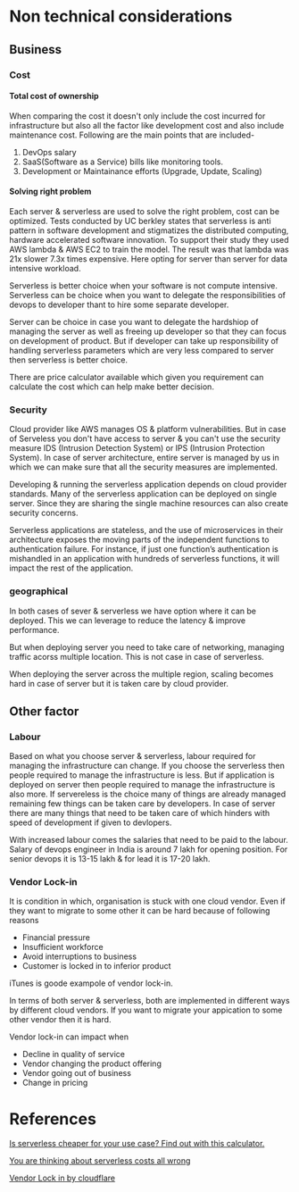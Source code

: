 # Non technical considerations

## Business

### Cost

#### Total cost of ownership

When comparing the cost it doesn't only include the cost incurred for infrastructure but also all the factor like development cost and also include maintenance cost. Following are the main points that are included-

1. DevOps salary
2. SaaS(Software as a Service) bills like monitoring tools.
3. Development or Maintainance efforts (Upgrade, Update, Scaling)

#### Solving right problem

Each server & serverless are used to solve the right problem, cost can be optimized. Tests conducted by UC berkley states that serverless is anti pattern in software development and stigmatizes the distributed computing, hardware accelerated software innovation. To support their study they used AWS lambda & AWS EC2 to train the model. The result was that lambda was 21x slower 7.3x times expensive. Here opting for server than server for data intensive workload.

Serverless is better choice when your software is not compute intensive. Serverless can be choice when you want to delegate the responsibilities of devops to developer thant to hire some separate developer.

Server can be choice in case you want to delegate the hardshiop of managing the server as well as freeing up developer so that they can focus on development of product. But if developer can take up responsibility of handling serverless parameters which are very less compared to server then serverless is better choice.

There are price calculator available which given you requirement can calculate the cost which can help make better decision.

### Security

Cloud provider like AWS manages OS & platform vulnerabilities. But in case of Serveless you don't have access to server & you can't use the security measure IDS (Intrusion Detection System) or IPS (Intrusion Protection System). In case of server architecture, entire server is managed by us in which we can make sure that all the security measures are implemented.

Developing & running the serverless application depends on cloud provider standards. Many of the serverless application can be deployed on single server. Since they are sharing the single machine resources can also create security concerns.

Serverless applications are stateless, and the use of microservices in their architecture exposes the moving parts of the independent functions to authentication failure. For instance, if just one function’s authentication is mishandled in an application with hundreds of serverless functions, it will impact the rest of the application.

### geographical

In both cases of sever & serverless we have option where it can be deployed. This we can leverage to reduce the latency & improve performance.

But when deploying server you need to take care of networking, managing traffic acorss multiple location. This is not case in case of serverless.

When deploying the server across the multiple region, scaling becomes hard in case of server but it is taken care by cloud provider.

## Other factor

### Labour

Based on what you choose server & serverless, labour required for managing the infrastructure can change. If you choose the serverless then people required to manage the infrastructure is less. But if application is deployed on server then people required to manage the infrastructure is also more. If servereless is the choice many of things are already managed remaining few things can be taken care by developers. In case of server there are many things that need to be taken care of which hinders with speed of development if given to devlopers.

With increased labour comes the salaries that need to be paid to the labour. Salary of devops engineer in India is around 7 lakh for opening position. For senior devops it is 13-15 lakh & for lead it is 17-20 lakh.

### Vendor Lock-in

It is condition in which, organisation is stuck with one cloud vendor. Even if they want to migrate to some other it can be hard because of following reasons

- Financial pressure
- Insufficient workforce
- Avoid interruptions to business
- Customer is locked in to inferior product

iTunes is goode exampole of vendor lock-in.

In terms of both server & serverless, both are implemented in different ways by different cloud vendors. If you want to migrate your appication to some other vendor then it is hard.

Vendor lock-in can impact when

- Decline in quality of service
- Vendor changing the product offering
- Vendor going out of business
- Change in pricing

# References

[Is serverless cheaper for your use case? Find out with this calculator.](https://medium.com/serverless-transformation/is-serverless-cheaper-for-your-use-case-find-out-with-this-calculator-2f8a52fc6a68)

[You are thinking about serverless costs all wrong](https://theburningmonk.com/2019/01/you-are-thinking-about-serverless-costs-all-wrong/)

[Vendor Lock in by cloudflare](https://www.cloudflare.com/en-gb/learning/cloud/what-is-vendor-lock-in/)
